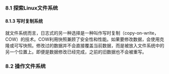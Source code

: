 ### 8.1 探索Linux文件系统

#### 8.1.3 写时复制系统

就文件系统而言，日志式的另一种选择是一种叫作写时复制（copy-on-write，COW）的技术。COW利用快照兼顾了安全性和性能。如果要修改数据，会使用克隆或可写快照。修改过的数据并不会直接覆盖当前数据，而是被放入文件系统中的另一个位置上。即便是数据修改已经完成，之前的旧数据也不会被重写。

### 8.2 操作文件系统

